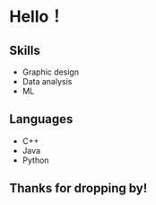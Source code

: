 # Hello！
  
## Skills
  - Graphic design
  - Data analysis
  - ML

## Languages
  - C++
  - Java
  - Python
  
## Thanks for dropping by!
